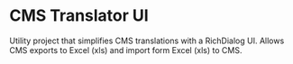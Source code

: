 # CMS Translator UI
Utility project that simplifies CMS translations with a RichDialog UI.
Allows CMS exports to Excel (xls) and import form Excel (xls) to CMS.
